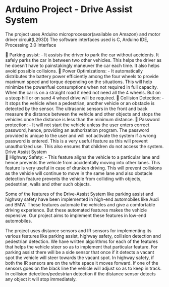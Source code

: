 # Arduino Project - Drive Assist System

The project uses Arduino microprocessor(available on Amazon) and motor driver circuit(L293D)
The software interfaces used is C, Arduino IDE, Processing 3.0 Interface 

 Parking assist: - It assists the driver to park the car without accidents. It safely parks the car in between two other vehicles. This helps the driver as he doesn’t have to painstakingly maneuver the car each time. It also helps avoid possible collisions. 
 Power Optimizations: - It automatically distributes the battery power efficiently among the four wheels to provide maximum speed and torque depending on the situations. This will help minimize the power/fuel consumptions when not required in full capacity. When the car is on a straight road it need not need all the 4 wheels. But on a steep hill or on sand 4 wheel drive will be required. 
 Collision Detection: - It stops the vehicle when a pedestrian, another vehicle or an obstacle is detected by the sensor. The ultrasonic sensors in the front and back measure the distance between the vehicle and other objects and stops the vehicles once the distance is less than the minimum distance. 
 Password protection: - It will not start the vehicle unless the user enters correct password, hence, providing an authorization program. The password provided is unique to the user and will not activate the system if a wrong password is entered. This is a very useful feature as this will prevent unauthorized use. This also ensures that children do not access the system. 
Drive Assist System   
 Highway Safety: - This feature aligns the vehicle to a particular lane and hence prevents the vehicle from accidentally moving into other lanes. This feature is very useful in case of drunken driving. This will prevent collisions as the vehicle will continue to move in the same lane and also obstacle detection feature prevents the vehicle from colliding with objects, pedestrian, walls and other such objects. 

Some of the features of the Drive-Assist System like parking assist and highway safety have been implemented in high-end automobiles like Audi and BMW.  These features automate the vehicles and give a comfortable driving experience. But these automated features makes the vehicle expensive. Our project aims to implement these features in low-end automobiles. 
 
The project uses distance sensors and IR sensors for implementing its various features like parking assist, highway safety, collision detection and pedestrian detection. We have written algorithms for each of the features that helps the vehicle steer so as to implement that particular feature. For parking assist there will be a side sensor that once if it detects a vacant spot the vehicle will steer towards the vacant spot. In highway safety, if both the IR sensors are on the white space it moves forward. If one of the sensors goes on the black line the vehicle will adjust so as to keep in track. In collision detection/pedestrian detection if the distance sensor detects any object it will stop immediately.                      


